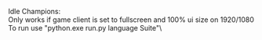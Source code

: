 Idle Champions:\
Only works if game client is set to fullscreen and 100% ui size on 1920/1080 \
To run use "python.exe run.py language Suite"\